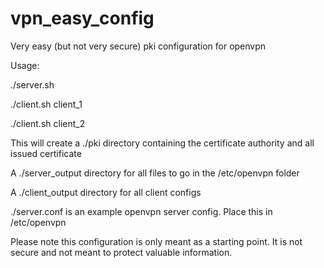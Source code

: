# vpn_easy_config
Very easy (but not very secure) pki configuration for openvpn

Usage:

./server.sh 

./client.sh client_1

./client.sh client_2


This will create a ./pki directory containing the certificate authority and all issued certificate

A ./server_output directory for all files to go in the /etc/openvpn folder

A ./client_output directory for all client configs

./server.conf is an example openvpn server config. Place this in /etc/openvpn

Please note this configuration is only meant as a starting point. It is not secure and not meant to protect valuable information.
